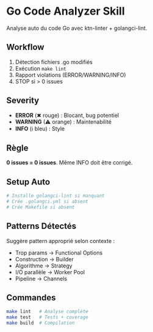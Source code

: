 # Go Code Analyzer Skill

Analyse auto du code Go avec ktn-linter + golangci-lint.

## Workflow

1. Détection fichiers .go modifiés
2. Exécution `make lint`
3. Rapport violations (ERROR/WARNING/INFO)
4. STOP si > 0 issues

## Severity

- **ERROR** (✖ rouge) : Blocant, bug potentiel
- **WARNING** (⚠ orange) : Maintenabilité
- **INFO** (ℹ bleu) : Style

## Règle

**0 issues = 0 issues**. Même INFO doit être corrigé.

## Setup Auto

```bash
# Installe golangci-lint si manquant
# Crée .golangci.yml si absent
# Crée Makefile si absent
```

## Patterns Détectés

Suggère pattern approprié selon contexte :
- Trop params → Functional Options
- Construction → Builder
- Algorithme → Strategy
- I/O parallèle → Worker Pool
- Pipeline → Channels

## Commandes

```bash
make lint   # Analyse complète
make test   # Tests + coverage
make build  # Compilation
```
